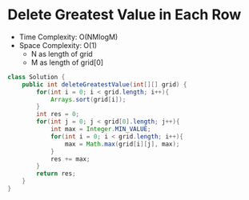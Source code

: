 # Delete Greatest Value in Each Row

- Time Complexity: O(NMlogM)
- Space Complexity: O(1)
  - N as length of grid
  - M as length of grid[0]

```java
class Solution {
    public int deleteGreatestValue(int[][] grid) {
        for(int i = 0; i < grid.length; i++){
            Arrays.sort(grid[i]);
        }
        int res = 0;
        for(int j = 0; j < grid[0].length; j++){
            int max = Integer.MIN_VALUE;
            for(int i = 0; i < grid.length; i++){
                max = Math.max(grid[i][j], max);
            }
            res += max;
        }
        return res;
    }
}
```
